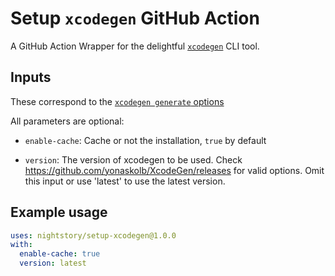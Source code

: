 # Setup `xcodegen` GitHub Action

A GitHub Action Wrapper for the delightful [`xcodegen`][xcodegen] CLI tool.

## Inputs

These correspond to the [`xcodegen generate` options][options]

All parameters are optional:

* `enable-cache`:
  Cache or not the installation, `true` by default

* `version`:
  The version of xcodegen to be used. Check <https://github.com/yonaskolb/XcodeGen/releases> for valid options.
  Omit this input or use 'latest' to use the latest version.

## Example usage

```yaml
uses: nightstory/setup-xcodegen@1.0.0
with:
  enable-cache: true
  version: latest
```

[xcodegen]: https://github.com/yonaskolb/XcodeGen
[options]: https://github.com/yonaskolb/XcodeGen#usage
